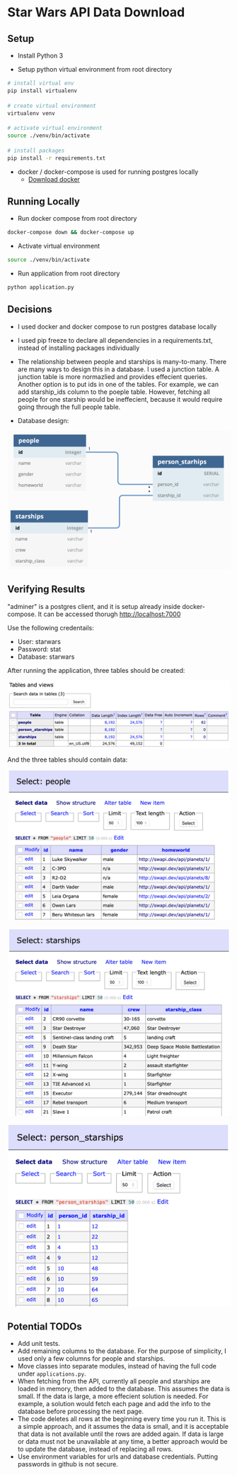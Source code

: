 # Star Wars API Data Download

## Setup

- Install Python 3

- Setup python virtual environment from root directory

```bash
# install virtual env
pip install virtualenv

# create virtual environment
virtualenv venv

# activate virtual environment
source ./venv/bin/activate

# install packages
pip install -r requirements.txt
```

- docker / docker-compose is used for running postgres locally
    - [Download docker](https://docs.docker.com/desktop/#download-and-install)


## Running Locally

- Run docker compose from root directory

```bash
docker-compose down && docker-compose up
```

- Activate virtual environment

```bash
source ./venv/bin/activate
```

- Run application from root directory

```bash
python application.py
```

## Decisions
- I used docker and docker compose to run postgres database locally
- I used pip freeze to declare all dependencies in a requirements.txt, instead of installing packages individually
- The relationship between people and starships is many-to-many. There are many ways to design this in a database. I used a junction table. A junction table is more normazlied and provides effecient queries. Another option is to put ids in one of the tables. For example, we can add starship_ids column to the poeple table. However, fetching all people for one starship would be ineffecient, because it would require going through the full people table.

- Database design:

![ERD](./images/ERD.png)


## Verifying Results

"adminer" is a postgres client, and it is setup already inside docker-compose. It can be accessed thorugh [http://localhost:7000](http://localhost:7000)

Use the following credentails:

- User: starwars
- Password: stat
- Database: starwars

After running the application, three tables should be created:

![result_tables](./images/result_tables.png)

And the three tables should contain data:

![result_people_table](./images/result_people_table.png)

![result_starships_table](./images/result_starships_table.png)

![result_relation_table](./images/result_relation_table.png)

## Potential TODOs
- Add unit tests.
- Add remaining columns to the database. For the purpose of simplicity, I used only a few columns for people and starships.
- Move classes into separate modules, instead of having the full code under `applications.py`.
- When fetching from the API, currently all people and starships are loaded in memory, then added to the database. This assumes the data is small. If the data is large, a more effecient solution is needed. For example, a solution would fetch each page and add the info to the database before processing the next page.
- The code deletes all rows at the beginning every time you run it. This is a simple approach, and it assumes the data is small, and it is acceptable that data is not available until the rows are added again. If data is large or data must not be unavailable at any time, a better approach would be to update the database, instead of replacing all rows.
- Use environment variables for urls and database credentials. Putting passwords in github is not secure.
